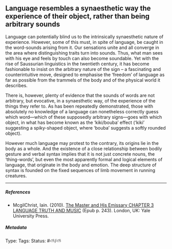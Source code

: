 ## Language resembles a synaesthetic way the experience of their object, rather than being arbitrary sounds

Language can potentially blind us to the intrinsically synaesthetic nature of experience. However, some of this must, in spite of language, be caught in the word-sounds arising from it. Our sensations unite and all converge in the area where distinguishing traits turn into sounds. Thus, what man sees with his eye and feels by touch can also become soundable. Yet with the rise of Saussurian linguistics in the twentieth century, it has become fashionable to insist on the arbitrary nature of the sign – a fascinating and counterintuitive move, designed to emphasise the ‘freedom’ of language as far as possible from the trammels of the body and of the physical world it describes.

There is, however, plenty of evidence that the sounds of words are not arbitrary, but evocative, in a synaesthetic way, of the experience of the things they refer to. As has been repeatedly demonstrated, those with absolutely no knowledge of a language can nonetheless correctly guess which word—which of these supposedly arbitrary signs—goes with which object, in what has become known as the ‘kiki/bouba’ effect (‘kiki’ suggesting a spiky-shaped object, where ‘bouba’ suggests a softly rounded object).

However much language may protest to the contrary, its origins lie in the body as a whole. And the existence of a close relationship between bodily gesture and verbal syntax implies that it is not just concrete nouns, the ‘thing-words’, but even the most apparently formal and logical elements of language, that originate in the body and emotion. The deep structure of syntax is founded on the fixed sequences of limb movement in running creatures.

---

##### References

* McgilChrist, Iain. (2010). [The Master and His Emissary CHAPTER 3 LANGUAGE TRUTH AND MUSIC](The%20Master%20and%20His%20Emissary%20CHAPTER%203%20LANGUAGE%20TRUTH%20AND%20MUSIC.md) (Epub p. 243). London, UK: Yale University Press.

##### Metadata

Type: 
Tags:
Status: #⛅️/⛅️
